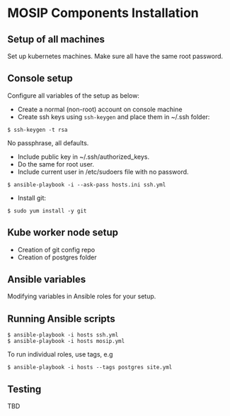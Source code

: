 # MOSIP Components Installation 
## Setup of all machines  
Set up kubernetes machines. Make sure all have the same root password. 

## Console setup 
Configure all variables of the setup as below:
* Create a normal (non-root) account on console machine
* Create ssh keys using `ssh-keygen` and place them in ~/.ssh folder:
```
$ ssh-keygen -t rsa
```
No passphrase, all defaults.

* Include public key in ~/.ssh/authorized_keys.  
* Do the same for root user.
* Include current user in /etc/sudoers file with no password. 
```
$ ansible-playbook -i --ask-pass hosts.ini ssh.yml 
```
* Install git:
```
$ sudo yum install -y git
```
  
## Kube worker node setup
* Creation of git config repo
* Creation of postgres folder

## Ansible variables
Modifying variables in Ansible roles for your  setup.

## Running Ansible scripts
```
$ ansible-playbook -i hosts ssh.yml
$ ansible-playbook -i hosts mosip.yml 
```
To run individual roles, use tags, e.g
```
$ ansible-playbook -i hosts --tags postgres site.yml
```
## Testing 
TBD

